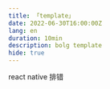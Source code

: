 ```yaml
---
title: 「template」
date: 2022-06-30T16:00:00Z
lang: en
duration: 10min
description: bolg template
hide: true
---
```


react native 排错
<!-- > [English Version](/posts/why-reproductions-are-required) -->
